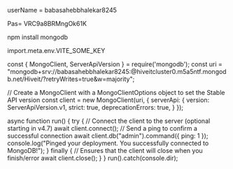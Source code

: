 userName = babasahebbhalekar8245

Pas= VRC9a8BRMngOk61K

npm install mongodb

import.meta.env.VITE_SOME_KEY

const { MongoClient, ServerApiVersion } = require('mongodb');
const uri = "mongodb+srv://babasahebbhalekar8245:<password>@hiveitcluster0.m5a5ntf.mongodb.net/Hiveit/?retryWrites=true&w=majority";

// Create a MongoClient with a MongoClientOptions object to set the Stable API version
const client = new MongoClient(uri, {
serverApi: {
version: ServerApiVersion.v1,
strict: true,
deprecationErrors: true,
}
});

async function run() {
try {
// Connect the client to the server (optional starting in v4.7)
await client.connect();
// Send a ping to confirm a successful connection
await client.db("admin").command({ ping: 1 });
console.log("Pinged your deployment. You successfully connected to MongoDB!");
} finally {
// Ensures that the client will close when you finish/error
await client.close();
}
}
run().catch(console.dir);
